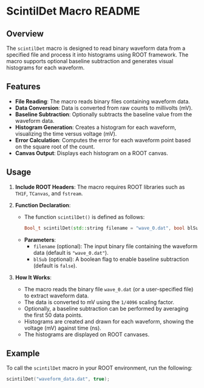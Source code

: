 # ScintilDet Macro README

## Overview
The `scintilDet` macro is designed to read binary waveform data from a specified file and process it into histograms using ROOT framework. The macro supports optional baseline subtraction and generates visual histograms for each waveform.

## Features
- **File Reading**: The macro reads binary files containing waveform data.
- **Data Conversion**: Data is converted from raw counts to millivolts (mV).
- **Baseline Subtraction**: Optionally subtracts the baseline value from the waveform data.
- **Histogram Generation**: Creates a histogram for each waveform, visualizing the time versus voltage (mV).
- **Error Calculation**: Computes the error for each waveform point based on the square root of the count.
- **Canvas Output**: Displays each histogram on a ROOT canvas.

## Usage

1. **Include ROOT Headers**: The macro requires ROOT libraries such as `TH1F`, `TCanvas`, and `fstream`.

2. **Function Declaration**:
   - The function `scintilDet()` is defined as follows:
     ```cpp
     Bool_t scintilDet(std::string filename = "wave_0.dat", bool blSub = false);
     ```
   - **Parameters**:
     - `filename` (optional): The input binary file containing the waveform data (default is `"wave_0.dat"`).
     - `blSub` (optional): A boolean flag to enable baseline subtraction (default is `false`).

3. **How It Works**:
   - The macro reads the binary file `wave_0.dat` (or a user-specified file) to extract waveform data.
   - The data is converted to mV using the `1/4096` scaling factor.
   - Optionally, a baseline subtraction can be performed by averaging the first 50 data points.
   - Histograms are created and drawn for each waveform, showing the voltage (mV) against time (ns).
   - The histograms are displayed on ROOT canvases.

## Example

To call the `scintilDet` macro in your ROOT environment, run the following:

```cpp
scintilDet("waveform_data.dat", true);
